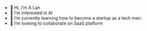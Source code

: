 - 👋 Hi, I’m A Lan
- 👀 I’m interested in AI
- 🌱 I’m currently learning how to become a startup as a tech man.
- 💞️ I’m looking to collaborate on SaaS platform

<!---
alanhu1024/alanhu1024 is a ✨ special ✨ repository because its `README.md` (this file) appears on your GitHub profile.
You can click the Preview link to take a look at your changes.
--->
